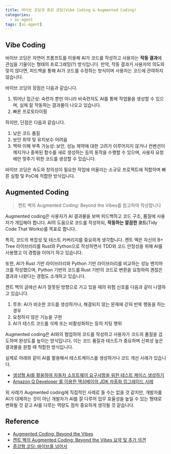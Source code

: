 ```yaml
---
title: 바이브 코딩과 증강 코딩(Vibe Coding & Augmented Coding)
categories:
  - ai-agent
tags: [ai-agent]
---
```

## Vibe Coding
바이브 코딩은 자연어 프롬프트를 이용해 AI가 코드를 작성하고 사용자는 **작동 결과**에 관심을 기울이는 형태의 프로그래밍(?) 방식입니다. 만약, 작동 결과가 사용자의 의도와 맞지 않다면, 피드백을 통해 AI가 코드를 수정하는 방식이며 사용자는 코드에 관여하지 않습니다.

바이브 코딩의 장점은 다음과 같습니다.
1. 뛰어난 접근성: 숙련자 뿐만 아니라 비숙련자도 AI를 통해 작업물을 생성할 수 있으며, 실제 잘 작동하는 결과물이 나오고 있습니다.
2. 빠른 프로토타이핑

하지만, 단점은 다음과 같습니다.
1. 낮은 코드 품질
2. 보안 취약 및 유지보수 어려움
3. 맥락 이해 부족 가능성: 보안, 성능 제약에 대한 고려가 이루어지지 않거나 컨벤션이 깨지거나 중복된 함수를 새로 생성하는 등의 동작을 수행할 수 있으며, 사용자 요청에만 맞추기 위한 코드를 생성할 수 있습니다.

바이브 코딩은 속도와 창의성이 필요한 작업에 어울리는 소규모 프로젝트에 적합하며 빠른 실험 및 PoC에 적합한 방식입니다.

## Augmented Coding
> 켄트 벡의 Augmented Coding: Beyond the Vibes를 참고하여 작성합니다

Augmented coding은 사용자가 AI 결과물을 보며 피드백하고 코드 구조, 품질에 사용자가 개입해야 합니다. AI의 도움으로 코드를 작성하되, **작동하는 깔끔한 코드**(Tidy Code That Works)를 목표로 합니다.

특히, 코드의 복잡성 및 테스트 커버리지를 중요하게 생각합니다. 켄트 벡은 자신의 B+ Tree 라이브러리를 Rust와 Python으로 작성하면서 TDD와 코드 안정성을 위해 AI를 사용했고 이 경험을 이야기 하고 있습니다.

또한, AI가 Rust 기반 라이브러리와 Python 기반 라이브러리를 비교하는 성능 벤치마크를 작성했으며, Python 기반의 코드를 Rust 기반의 코드로 변환을 요청하여 괜찮은 결과과 나왔다는 경험도 소개하고 있습니다.

켄트 백의 글에선 AI가 잘못된 방향으로 가고 있을 때의 위험 신호를 다음과 같이 나열하고 있습니다.
1. 루프: AI가 비슷한 코드를 생성하거나, 해결되지 않는 문제에 갇혀 반복 행동을 하는 경우
2. 요청하지 않은 기능을 구현
3. AI가 테스트 코드를 삭제 또는 비활성화하는 등의 치팅 행위

Augmented coding은 AI와의 협업하여 코드를 작성하고 사용자가 코드의 품질을 검도하며 완성도를 높이는 방식입니다. 이는 코드 품질과 테스트가 중요하며 신뢰성 높은 결과물을 원할 때 적합한 방식입니다.

실제로 아래와 같이 AI를 활용해서 테스트케이스를 생성하거나 코드 개선 사례가 있습니다.
- [생성형 AI를 활용하여 자동차 소프트웨어 요구사항을 위한 테스트 케이스 생성하기](https://aws.amazon.com/ko/blogs/tech/using-generative-ai-to-create-test-cases-for-software-requirements/)
- [Amazon Q Developer 를 이용한 엑심베이의 JDK 자동화 업그레이드 사례](https://aws.amazon.com/ko/blogs/tech/q-developer-eximbay-journey/)

위 사례가 Augmented coding에 직접적인 사례로 들 수는 없을 것 같지만, 개발자를 AI가 대체하는 것이 아닌 개발자가 AI를 잘 다루어 업무 효율성을 높일 수 있는 형태로 변화될 것 같고 AI를 다루는 역량도 점차 중요하게 생각될 것 같습니다.

## Reference
- [Augmented Coding: Beyond the Vibes](https://tidyfirst.substack.com/p/augmented-coding-beyond-the-vibes)
- [켄트 벡의 Augmented Coding: Beyond the Vibes 요약 및 추가 의견](https://www.linkedin.com/pulse/%EC%BC%84%ED%8A%B8-%EB%B2%A1%EC%9D%98-augmented-coding-beyond-vibes-%EC%9A%94%EC%95%BD-%EB%B0%8F-%EC%B6%94%EA%B0%80-%EC%9D%98%EA%B2%AC-toby-lee-mcy8e/?utm_source=chatgpt%2Ecom&originalSubdomain=kr)
- [증강형 코딩: 바이브를 넘어서](https://news.hada.io/topic?id=21733)
